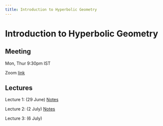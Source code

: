 ```yaml
---
title: Introduction to Hyperbolic Geometry
---
```



# Introduction to Hyperbolic Geometry

## Meeting

Mon, Thur 9:30pm IST

Zoom [link](https://illinois.zoom.us/j/91576658157?pwd=TEJFUFg5YnBYeDFxd2FIVGZXeXRJdz09)

## Lectures

Lecture 1: (29 June) [Notes](pdf/lec1.pdf)

Lecture 2: (2 July) [Notes](pdf/lec2.pdf)

Lecture 3: (6 July)
